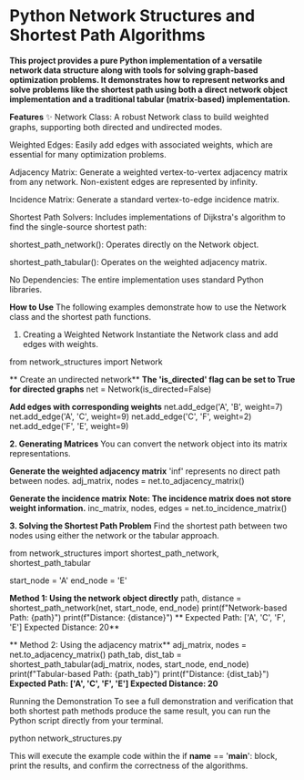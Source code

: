 # Python Network Structures and Shortest Path Algorithms 

**This project provides a pure Python implementation of a versatile network data structure along with tools for solving graph-based optimization problems. It demonstrates how to represent networks and solve problems like the shortest path using both a direct network object implementation and a traditional tabular (matrix-based) implementation.**

**Features** ✨
Network Class: A robust Network class to build weighted graphs, supporting both directed and undirected modes.

Weighted Edges: Easily add edges with associated weights, which are essential for many optimization problems.

Adjacency Matrix: Generate a weighted vertex-to-vertex adjacency matrix from any network. Non-existent edges are represented by infinity.

Incidence Matrix: Generate a standard vertex-to-edge incidence matrix.

Shortest Path Solvers: Includes implementations of Dijkstra's algorithm to find the single-source shortest path:

shortest_path_network(): Operates directly on the Network object.

shortest_path_tabular(): Operates on the weighted adjacency matrix.

No Dependencies: The entire implementation uses standard Python libraries.

**How to Use**
The following examples demonstrate how to use the Network class and the shortest path functions.

1. Creating a Weighted Network
Instantiate the Network class and add edges with weights.

from network_structures import Network

** Create an undirected network**
**The 'is_directed' flag can be set to True for directed graphs**
net = Network(is_directed=False)

**Add edges with corresponding weights**
net.add_edge('A', 'B', weight=7)
net.add_edge('A', 'C', weight=9)
net.add_edge('C', 'F', weight=2)
net.add_edge('F', 'E', weight=9)

**2. Generating Matrices**
You can convert the network object into its matrix representations.

**Generate the weighted adjacency matrix**
 'inf' represents no direct path between nodes.
adj_matrix, nodes = net.to_adjacency_matrix()

**Generate the incidence matrix**
**Note: The incidence matrix does not store weight information.**
inc_matrix, nodes, edges = net.to_incidence_matrix()

**3. Solving the Shortest Path Problem**
Find the shortest path between two nodes using either the network or the tabular approach.

from network_structures import shortest_path_network, shortest_path_tabular

start_node = 'A'
end_node = 'E'

**Method 1: Using the network object directly**
path, distance = shortest_path_network(net, start_node, end_node)
print(f"Network-based Path: {path}")
print(f"Distance: {distance}")
** Expected Path: ['A', 'C', 'F', 'E']
 Expected Distance: 20**


** Method 2: Using the adjacency matrix**
adj_matrix, nodes = net.to_adjacency_matrix()
path_tab, dist_tab = shortest_path_tabular(adj_matrix, nodes, start_node, end_node)
print(f"Tabular-based Path: {path_tab}")
print(f"Distance: {dist_tab}")
**Expected Path: ['A', 'C', 'F', 'E']
 Expected Distance: 20**

Running the Demonstration
To see a full demonstration and verification that both shortest path methods produce the same result, you can run the Python script directly from your terminal.

python network_structures.py

This will execute the example code within the if __name__ == '__main__': block, print the results, and confirm the correctness of the algorithms.
